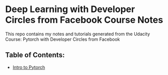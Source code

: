 # Deep Learning with Developer Circles from Facebook Course Notes
This repo contains my notes and tutorials generated from the Udacity Course: Pytorch with Developer Circles from Facebook

## Table of Contents:
- [Intro to Pytorch](01_Introduction_to_Pytorch.ipynb)


